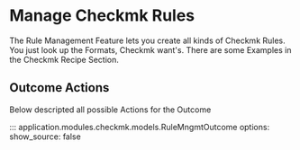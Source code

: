 # Manage Checkmk Rules

The Rule Management Feature lets you create all kinds of Checkmk Rules.
You just look up the Formats, Checkmk want's. There are some Examples in the Checkmk Recipe Section. 

## Outcome Actions
Below descripted all possible Actions for the Outcome


::: application.modules.checkmk.models.RuleMngmtOutcome
    options:
      show_source: false
